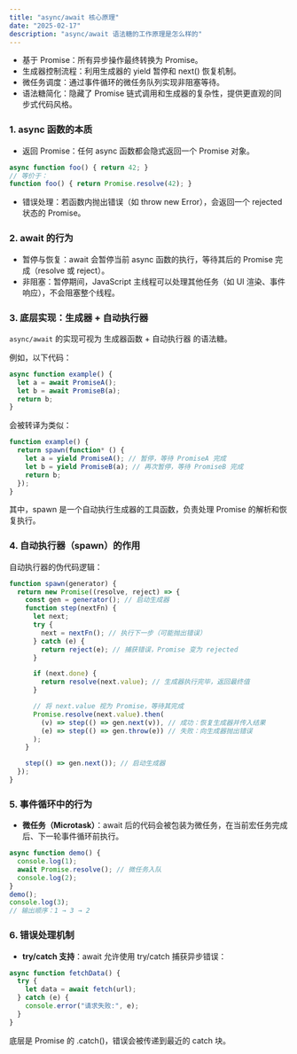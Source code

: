 ```yaml
---
title: "async/await 核心原理"
date: "2025-02-17"
description: "async/await 语法糖的工作原理是怎么样的"
---
```


- 基于 Promise：所有异步操作最终转换为 Promise。
- 生成器控制流程：利用生成器的 yield 暂停和 next() 恢复机制。
- 微任务调度：通过事件循环的微任务队列实现非阻塞等待。
- 语法糖简化：隐藏了 Promise 链式调用和生成器的复杂性，提供更直观的同步式代码风格。

### 1. async 函数的本质
- 返回 Promise：任何 async 函数都会隐式返回一个 Promise 对象。
```JAVASCRIPT
async function foo() { return 42; }
// 等价于：
function foo() { return Promise.resolve(42); }
```
- 错误处理：若函数内抛出错误（如 throw new Error），会返回一个 rejected 状态的 Promise。

### 2. await 的行为
- 暂停与恢复：await 会暂停当前 async 函数的执行，等待其后的 Promise 完成（resolve 或 reject）。
- 非阻塞：暂停期间，JavaScript 主线程可以处理其他任务（如 UI 渲染、事件响应），不会阻塞整个线程。

### 3. 底层实现：生成器 + 自动执行器

`async/await` 的实现可视为 生成器函数 + 自动执行器 的语法糖。

例如，以下代码：

```javascript
async function example() {
  let a = await PromiseA();
  let b = await PromiseB(a);
  return b;
}
```
会被转译为类似：

```javascript
function example() {
  return spawn(function* () {
    let a = yield PromiseA(); // 暂停，等待 PromiseA 完成
    let b = yield PromiseB(a); // 再次暂停，等待 PromiseB 完成
    return b;
  });
}
```
其中，spawn 是一个自动执行生成器的工具函数，负责处理 Promise 的解析和恢复执行。

### 4. 自动执行器（spawn）的作用

自动执行器的伪代码逻辑：

```javascript
function spawn(generator) {
  return new Promise((resolve, reject) => {
    const gen = generator(); // 启动生成器
    function step(nextFn) {
      let next;
      try {
        next = nextFn(); // 执行下一步（可能抛出错误）
      } catch (e) {
        return reject(e); // 捕获错误，Promise 变为 rejected
      }

      if (next.done) {
        return resolve(next.value); // 生成器执行完毕，返回最终值
      }

      // 将 next.value 视为 Promise，等待其完成
      Promise.resolve(next.value).then(
        (v) => step(() => gen.next(v)), // 成功：恢复生成器并传入结果
        (e) => step(() => gen.throw(e)) // 失败：向生成器抛出错误
      );
    }

    step(() => gen.next()); // 启动生成器
  });
}

```

### 5. 事件循环中的行为
- **微任务（Microtask）**：await 后的代码会被包装为微任务，在当前宏任务完成后、下一轮事件循环前执行。

```javascript
async function demo() {
  console.log(1);
  await Promise.resolve(); // 微任务入队
  console.log(2);
}
demo();
console.log(3);
// 输出顺序：1 → 3 → 2

```

### 6. 错误处理机制
- **try/catch 支持**：await 允许使用 try/catch 捕获异步错误：
```javascript
async function fetchData() {
  try {
    let data = await fetch(url);
  } catch (e) {
    console.error("请求失败:", e);
  }
}
```
底层是 Promise 的 .catch()，错误会被传递到最近的 catch 块。


